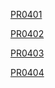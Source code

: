 [PR0401](./practicas/PR0401/guia.md)

[PR0402](./practicas/PR0402/guia.md)

[PR0403](./practicas/PR0403/guia.md)
 
[PR0404](./practicas/PR0404/guia.md)
